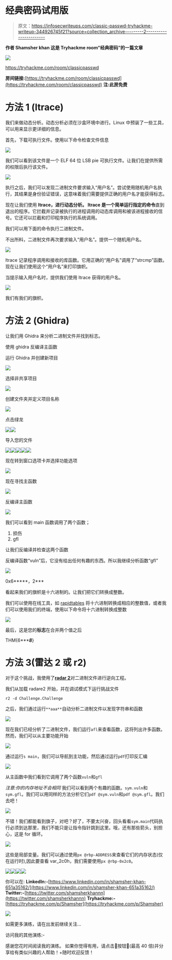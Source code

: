 # 经典密码试用版

> 原文：<https://infosecwriteups.com/classic-passwd-tryhackme-writeup-344926745f21?source=collection_archive---------2----------------------->

**作者 Shamsher khan 这是 Tryhackme room“经典密码”的一篇文章**

![](img/6315d09ec64728b41ffccc27d77aeba1.png)

https://tryhackme.com/room/classicpasswd

**房间链接:**[https://tryhackme.com/room/classicpasswd](https://tryhackme.com/room/classicpasswd)
**注:此房免费**

# 方法 1 (ltrace)

我们来做动态分析。动态分析必须在沙盒环境中进行。Linux 中预装了一些工具，可以用来显示更详细的信息。

首先，下载可执行文件。使用以下命令检查文件信息

![](img/e9ea2ccda2778293965eb9c4a9b4b4b6.png)

我们可以看到该文件是一个 ELF 64 位 LSB pie 可执行文件。让我们在提供所需的权限后执行该文件。

![](img/c8f871ceb62cae9e84291addd6957cd9.png)

执行之后，我们可以发现二进制文件要求输入“用户名”。尝试使用随机用户名执行，其结果是身份验证错误，这意味着我们需要提供正确的用户名才能获得标志。

现在让我们使用 **ltrace，**进行动态分析。 **ltrace** 是一个简单运行指定的**命令**直到退出的程序。它拦截并记录被执行的进程调用的动态库调用和被该进程接收的信号。它还可以拦截和打印程序执行的系统调用。

我们可以用下面的命令执行二进制文件。

不出所料，二进制文件再次要求输入“用户名”。提供一个随机用户名。

![](img/78a780e951a94021c114a2a2f3fb1dfd.png)

ltrace 记录程序调用和接收的库函数。它用正确的“用户名”调用了“strcmp”函数。现在让我们使用这个“用户名”来打印旗帜。

当提示输入用户名时，提供我们使用 ltrace 获得的用户名。

![](img/ed004b267aa28a2f8137b960a7a256d0.png)

我们有我们的旗帜。

# 方法 2 (Ghidra)

让我们用 Ghidra 来分析二进制文件并找到标志。

使用 ghidra 反编译主函数

运行 Ghidra 并创建新项目

![](img/1924b8a6fe1b1f790350bb79b0ca702f.png)

选择非共享项目

![](img/ed2fe285a101ae7f137f86e6c91b59d1.png)

创建文件夹并定义项目名称

![](img/5e3c1ee1e1e0325722d419596672e179.png)

点击绿龙

![](img/6d5d2b850eb6485545c1effd9303d0af.png)![](img/d4b27108c671123ae0726573934778df.png)

导入您的文件

![](img/a4ef22f5b668c56e99442eeb6e247eb0.png)![](img/fea6c0a6021354fe04c09771bbb91e18.png)![](img/a0f81ad4788e80affaeb1520fb869e10.png)![](img/280325525b04d81009983b7d86ab0cbb.png)![](img/142b24907a1f2031e1c148b37ffd9523.png)

现在转到窗口选项卡并选择功能选项

![](img/575ba15f234f3d32e009f1501aff5d6b.png)

现在寻找主函数

![](img/4cf21889705e4b55c23ad150892d576b.png)

反编译主函数

![](img/dbb8832a05aab95bb5ac4bf02b7e1275.png)

我们可以看到 main 函数调用了两个函数；

1.  损伤
2.  gfl

让我们反编译并检查这两个函数

反编译函数“vuln”后，它没有给出任何有趣的东西。所以我继续分析函数“gfl”

![](img/12d6eab0ee56554bf1d00b64012c7abb.png)

0x6*****，2***

看起来我们的旗帜是十六进制的。让我们把它们转换成整数。

我们可以使用在线工具，如 [rapidtables](https://www.rapidtables.com/convert/number/hex-to-decimal.html) 将十六进制转换成相应的整数值，或者我们可以使用我们的终端，使用以下命令将十六进制转换成整数

![](img/4156bc5d1f77af90beb88bbb5e349b5e.png)

最后，这是您的**标志**在合并两个值之后

THM{6******8***}

# 方法 3(雷达 2 或 r2)

对于这个挑战，我使用了[**radar 2**](https://github.com/radareorg/radare2)对二进制文件进行逆向工程。

我们从加载 radare2 开始，并在调试模式下运行挑战文件

```
r2 -d Challenge.Challenge
```

之后，我们通过运行`**aaa**`自动分析二进制文件以发现字符串和函数

![](img/3dba9c7fcc355865b31b251bde2b02d2.png)

现在我们已经分析了二进制文件，我们运行`afl`来查看函数，这将列出许多函数。然而，我们可以从主要功能开始

![](img/b8ee920f1d0ca7cda217c5b1456ffbe0.png)

通过运行`s main`，我们可以导航到主功能，然后通过运行`pdf`打印反汇编

![](img/f592ebcb74b111a9136ecb449d90095f.png)

从主函数中我们看到它调用了两个函数`vuln`和`gfl`

*注意:你的内存地址不会相同*
我们可以看到两个有趣的函数。`sym.vuln`和`sym.gfl`。我们可以用同样的方法分析它们`pdf @sym.vuln`和`pdf @sym.gfl`。我们去吧！

![](img/a3b77c06a34abe3da227dc559b6ac2e0.png)

不错！我们都能看到旗子，对吧？好了，不要太兴奋，回头看看`sym.main`代码执行必须到达那里，我们不能只是让指令指针跳到这里。哦，还有那些箭头，别担心，这是 for 循环。

![](img/232738ea22a21dd2823f9837ddf9f1b2.png)

这些是局部变量。我们可以通过使用`px @rbp-ADDRESS`来查看它们的内存状态(仅在运行时),因此要查看 var_2c0h，我们需要使用`px @rbp-0x2c0`。

![](img/989e707aa69cd11f40c8bd6930f2a235.png)![](img/73f5f0126681eb5baad4b74baf041ede.png)![](img/851e4232f724568014336629fc746894.png)![](img/2a069e2f680f28f176ba4d19993dd91b.png)

你可以在:
**LinkedIn:-**[https://www.linkedin.com/in/shamsher-khan-651a35162/](https://www.linkedin.com/in/shamsher-khan-651a35162/)
**Twitter:-**[https://twitter.com/shamsherkhannn](https://twitter.com/shamsherkhannn)
**Tryhackme:-**[https://tryhackme.com/p/Shamsher](https://tryhackme.com/p/Shamsher)

![](img/09e5bbba06c7688a702aeec8570d243c.png)

如需更多演练，请在出发前继续关注…

访问我的其他演练:-

感谢您花时间阅读我的演练。
如果你觉得有用，请点击👏按钮👏(最高 40 倍)并分享给有类似兴趣的人帮助！+随时欢迎反馈！